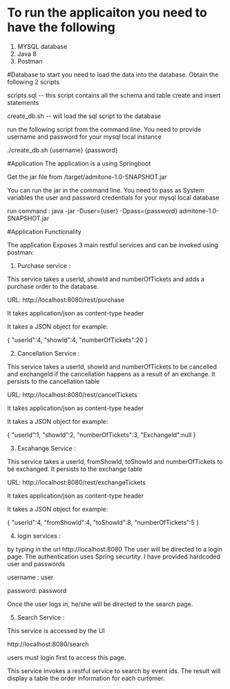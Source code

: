 # To run the applicaiton you need to have the following
1. MYSQL database
2. Java 8
3. Postman

#Database
to start you need to load the data into the database.
Obtain the following 2 scripts

scripts.sql -- this script contains all the schema and table create and insert statements

create_db.sh -- will load the sql script to the database

run the following script from the command line. You need to provide username and password for your mysql local instance

./create_db.sh {username} {password}

#Application
The application is a using Springboot

Get the jar file from /target/admitone-1.0-SNAPSHOT.jar

You can run the jar in the command line. You need to pass as System variables the user and password credentials for your mysql local database

run command : java -jar -Duser={user} -Dpass={password} admitone-1.0-SNAPSHOT.jar

#Application Functionality

The application Exposes 3 main restful services and can be invoked using postman:

1. Purchase service :

This service takes a userId, showId and numberOfTickets and adds a purchase order to the database.

URL:  http://localhost:8080/rest/purchase

It takes application/json as content-type header

It takes a JSON object for example:

{
   "userId":4,
   "showId":4,
   "numberOfTickets":20
}

2. Cancellation Service :

This service takes a userId, showId and numberOfTickets to be cancelled and exchangeId if the cancellation happens as a result of an exchange. It persists to the cancellation table

URL:  http://localhost:8080/rest/cancelTickets

It takes application/json as content-type header

It takes a JSON object for example:

{
   "userId”:1,
   "showId”:2,
   "numberOfTickets":3,
   "ExchangeId":null
}

3. Excahange Service :

This service takes a userId, fromShowId, toShowId and numberOfTickets to be exchanged. It persists to the exchange table

URL:  http://localhost:8080/rest/exchangeTickets

It takes application/json as content-type header

It takes a JSON object for example:

{
   "userId":4,
   "fromShowId":4,
   "toShowId":8,
   "numberOfTickets":5
}

4. login services :

by typing in the url http://localhost:8080 The user will be directed to a login page. The authentication uses Spring securtity. I have provided hardcoded user and passwords

username : user

password: password

Once the user logs in, he/she will be directed to the search page.


5. Search Service :

This service is accessed by the UI 

http://localhost:8080/search 

users must login first to access this page.

This service invokes a restful service to search by event ids. The result will display a table the order information for each curtomer.
